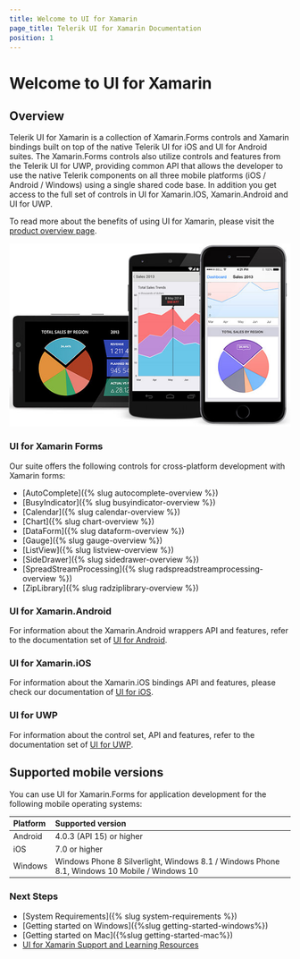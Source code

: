 ```yaml
---
title: Welcome to UI for Xamarin
page_title: Telerik UI for Xamarin Documentation
position: 1
---
```


# Welcome to UI for Xamarin

## Overview

Telerik UI for Xamarin is a collection of Xamarin.Forms controls and Xamarin bindings built on top of the native Telerik UI for iOS and UI for Android suites. The Xamarin.Forms controls also utilize controls and features from the Telerik UI for UWP, providing common API that allows the developer to use the native Telerik components on all three mobile platforms (iOS / Android / Windows) using a single shared code base. In addition you get access to the full set of controls in UI for Xamarin.IOS, Xamarin.Android and UI for UWP.
 
To read more about the benefits of using UI for Xamarin, please visit the [product overview page](http://www.telerik.com/xamarin-ui).

![Telerik UI for Xamarin](front-image.jpg)


### UI for Xamarin Forms

Our suite offers the following controls for cross-platform development with Xamarin forms:

- [AutoComplete]({% slug autocomplete-overview %})
- [BusyIndicator]({% slug busyindicator-overview %})
- [Calendar]({% slug calendar-overview %})
- [Chart]({% slug chart-overview %})
- [DataForm]({% slug dataform-overview %})
- [Gauge]({% slug gauge-overview %})
- [ListView]({% slug listview-overview %})
- [SideDrawer]({% slug sidedrawer-overview %})
- [SpreadStreamProcessing]({% slug radspreadstreamprocessing-overview %})
- [ZipLibrary]({% slug radziplibrary-overview %})


### UI for Xamarin.Android

For information about the Xamarin.Android wrappers API and features, refer to the documentation set of [UI for Android](http://docs.telerik.com/devtools/android/).

### UI for Xamarin.iOS

For information about the Xamarin.iOS bindings API and features, please check our documentation of [UI for iOS](http://docs.telerik.com/devtools/ios/).

### UI for UWP

For information about the control set, API and features, refer to the documentation set of [UI for UWP](http://docs.telerik.com/windows-universal/).

## Supported mobile versions

You can use UI for Xamarin.Forms for application development for the following mobile operating systems:

|Platform 						|Supported version |
|:---								|:---			|
|Android		|4.0.3 (API 15) or higher|
|iOS				|7.0 or higher|
|Windows							|Windows Phone 8 Silverlight, Windows 8.1 / Windows Phone 8.1, Windows 10 Mobile / Windows 10  |

### Next Steps

- [System Requirements]({% slug system-requirements %})
- [Getting started on Windows]({%slug getting-started-windows%})
- [Getting started on Mac]({%slug getting-started-mac%})
- [UI for Xamarin Support and Learning Resources](http://www.telerik.com/support/xamarin-ui)